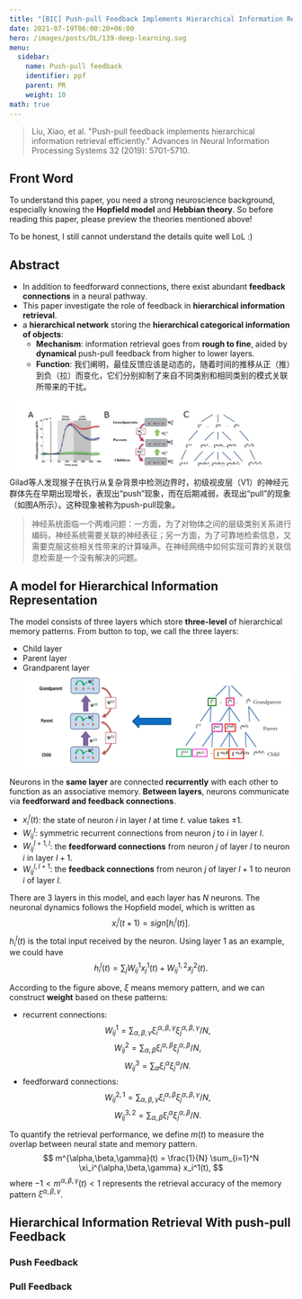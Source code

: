 ```yaml
---
title: "[BIC] Push-pull Feedback Implements Hierarchical Information Retrieval Efficiently"
date: 2021-07-19T06:00:20+06:00
hero: /images/posts/DL/139-deep-learning.svg
menu:
  sidebar:
    name: Push-pull feedback
    identifier: ppf
    parent: PR
    weight: 10
math: true
---
```

> Liu, Xiao, et al. "Push-pull feedback implements hierarchical information retrieval efficiently." Advances in Neural Information Processing Systems 32 (2019): 5701-5710.

## Front Word
To understand this paper, you need a strong neuroscience background, especially knowing the **Hopfield model** and **Hebbian theory**. So before reading this paper, please preview the theories mentioned above!

To be honest, I still cannot understand the details quite well LoL :)
## Abstract
- In addition to feedforward connections, there exist abundant **feedback connections** in a neural pathway.
- This paper investigate the role of feedback in **hierarchical information retrieval**.
- a **hierarchical network** storing the **hierarchical categorical information of objects**:
  - **Mechanism**: information retrieval goes from **rough to fine**, aided by **dynamical** push-pull feedback from higher to lower layers. 
  - **Function**: 我们阐明，最佳反馈应该是动态的，随着时间的推移从正（推）到负（拉）而变化，它们分别抑制了来自不同类别和相同类别的模式关联所带来的干扰。   

![](/images/posts/paper/11.JPG)
Gilad等人发现猴子在执行从复杂背景中检测边界时，初级视皮层（V1）的神经元群体先在早期出现增长，表现出“push”现象，而在后期减弱，表现出“pull”的现象（如图A所示）。这种现象被称为push-pull现象。

> 神经系统面临一个两难问题：一方面，为了对物体之间的层级类别关系进行编码，神经系统需要关联的神经表征；另一方面，为了可靠地检索信息，又需要克服这些相关性带来的计算噪声。在神经网络中如何实现可靠的关联信息检索是一个没有解决的问题。
> 
## **A model for Hierarchical Information Representation**

The model consists of three layers which store **three-level** of hierarchical memory patterns. From button to top, we call the three layers:
- Child layer
- Parent layer
- Grandparent layer
![](/images/posts/paper/4.JPG)

Neurons in the **same layer** are connected **recurrently** with each other to function as an associative memory. **Between layers**, neurons communicate via **feedforward and feedback connections**.

- $x_i^l(t)$: the state of neuron $i$ in layer $l$ at time $t$. value takes $\pm 1$. 
- $W_{ij}^{l}$: symmetric recurrent connections from neuron $j$ to $i$ in layer $l$. 
- $W_{ij}^{l+1, l}$: the **feedforward connections** from neuron $j$ of layer $l$ to neuron $i$ in layer $l + 1$. 
- $W_{ij}^{l, l+1}$: the **feedback connections** from neuron $j$ of layer $l + 1$ to neuron $i$ of layer $l$. 

There are 3 layers in this model, and each layer has $N$ neurons.
The neuronal dynamics follows the Hopfield model, which is written as
$$
x_i^l(t+1) = sign[h_i^l(t)]. 
$$
$h_i^l(t)$ is the total input received by the neuron. Using layer 1 as an example, we could have
$$
h_i^l(t) = \sum_j W_{ij}^1 x_j^1(t) + W_{ij}^{1,2}x_j^2(t).
$$

According to the figure above, $\xi$ means memory pattern, and we can construct **weight** based on these patterns:
- recurrent connections:
  $$W_{ij}^1 = \sum_{\alpha, \beta, \gamma} \xi_i^{\alpha,\beta,\gamma} \xi_j^{\alpha,\beta,\gamma} / N,$$
  $$W_{ij}^2 = \sum_{\alpha, \beta} \xi_i^{\alpha,\beta} \xi_j^{\alpha,\beta} / N,$$
  $$W_{ij}^3 = \sum_{\alpha} \xi_i^{\alpha} \xi_j^{\alpha} / N.$$
- feedforward connections:
  $$W_{ij}^{2,1} = \sum_{\alpha, \beta, \gamma} \xi_i^{\alpha,\beta} \xi_j^{\alpha,\beta,\gamma} / N,$$ 
  $$W_{ij}^{3,2} = \sum_{\alpha, \beta} \xi_i^{\alpha} \xi_j^{\alpha,\beta} / N.$$

To quantify the retrieval performance, we define $m(t)$ to measure the overlap between neural state and memory pattern.
$$
m^{\alpha,\beta,\gamma}(t) = \frac{1}{N} \sum_{i=1}^N \xi_i^{\alpha,\beta,\gamma} x_i^1(t), 
$$
where $-1 \lt m^{\alpha,\beta,\gamma}(t) \lt 1$ represents the retrieval accuracy of the memory pattern $\xi^{\alpha,\beta,\gamma}$.

## **Hierarchical Information Retrieval With push-pull Feedback**
### Push Feedback

### Pull Feedback

